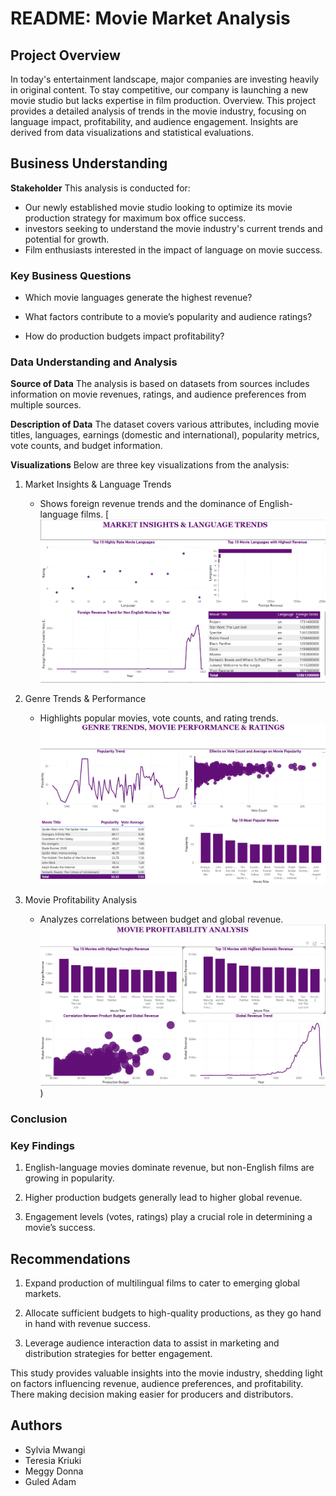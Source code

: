 # README: Movie Market Analysis
## Project Overview
In today's entertainment landscape, major companies are investing heavily in original content. To stay competitive, our company is launching a new movie studio but lacks expertise in film production. Overview. This project provides a detailed analysis of trends in the movie industry, focusing on language impact, profitability, and audience engagement. Insights are derived from data visualizations and statistical evaluations.


## Business Understanding
**Stakeholder** 
This analysis is conducted for:

* Our newly established movie studio looking to optimize its movie production strategy for maximum box office success.
* investors seeking to understand the movie industry's current trends and potential for growth.
* Film enthusiasts interested in the impact of language on movie success.

### Key Business Questions

* Which movie languages generate the highest revenue?

* What factors contribute to a movie’s popularity and audience ratings?

* How do production budgets impact profitability?


### Data Understanding and Analysis
**Source of Data**
The analysis is based on datasets from sources includes information on movie revenues, ratings, and audience preferences from multiple sources.

**Description of Data**
The dataset covers various attributes, including movie titles, languages, earnings (domestic and international), popularity metrics, vote counts, and budget information.

**Visualizations**
Below are three key visualizations from the analysis:

1. Market Insights & Language Trends 

    * Shows foreign revenue trends and the dominance of English-language films.
   [ ![Language_trends](https://github.com/MegAtaro/Phase_2_Project_G5/blob/27f5be1b8d43133cb37a9835c1319a786855bfa5/Screenshot%202025-03-28%20210045.png)

2. Genre Trends & Performance

    * Highlights popular movies, vote counts, and rating trends.
     ![Genre_trends](https://github.com/MegAtaro/Phase_2_Project_G5/blob/de2c08c1b4222f4a8d164975e5a8530843dad130/Screenshot%202025-03-28%20210021.png)

3. Movie Profitability Analysis 

    * Analyzes correlations between budget and global revenue.
    ![Profitability](https://github.com/MegAtaro/Phase_2_Project_G5/blob/de2c08c1b4222f4a8d164975e5a8530843dad130/Screenshot%202025-03-28%20210001.png))

### Conclusion

### Key Findings
1. English-language movies dominate revenue, but non-English films are growing in popularity.

2. Higher production budgets generally lead to higher global revenue.

3. Engagement levels (votes, ratings) play a crucial role in determining a movie’s success.

## Recommendations
1. Expand production of multilingual films to cater to emerging global markets.

2. Allocate sufficient budgets to high-quality productions, as they go hand in hand with revenue success.

3. Leverage audience interaction data to assist in marketing and distribution strategies for better engagement.

This study provides valuable insights into the movie industry, shedding light on factors influencing revenue, audience preferences, and profitability. There making decision making easier for producers and distributors.

## Authors
- Sylvia Mwangi
- Teresia Kriuki
- Meggy Donna
- Guled Adam
